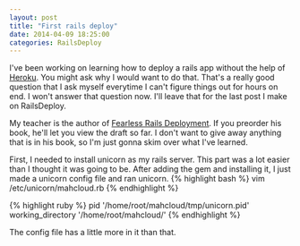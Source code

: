 ```yaml
---
layout: post
title: "First rails deploy"
date: 2014-04-09 18:25:00
categories: RailsDeploy
---
```


I've been working on learning how to deploy a rails app without the help of [Heroku][heroku].
You might ask why I would want to do that.
That's a really good question that I ask myself everytime I can't figure things out for hours on end.
I won't answer that question now.
I'll leave that for the last post I make on RailsDeploy.

My teacher is the author of [Fearless Rails Deployment][fearless].
If you preorder his book, he'll let you view the draft so far.
I don't want to give away anything that is in his book, so I'm just gonna skim over what I've learned.

First, I needed to install unicorn as my rails server.
This part was a lot easier than I thought it was going to be.
After adding the gem and installing it, I just made a unicorn config file and ran unicorn.
{% highlight bash %}
vim /etc/unicorn/mahcloud.rb
{% endhighlight %}

{% highlight ruby %}
pid '/home/root/mahcloud/tmp/unicorn.pid'
working_directory '/home/root/mahcloud/'
{% endhighlight %}

The config file has a little more in it than that.

[heroku]: https://www.heroku.com
[fearless]: https://railsdeploymentbook.com/

